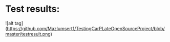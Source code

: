 

# Test results:

![alt tag] (https://github.com/Mazlumsert1/TestingCarPLateOpenSourceProject/blob/master/testresult.png)
